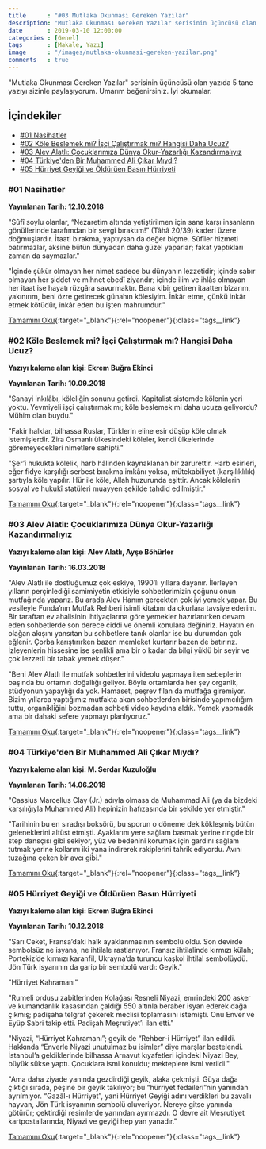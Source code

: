 ```yaml
---
title      : "#03 Mutlaka Okunması Gereken Yazılar"
description: "Mutlaka Okunması Gereken Yazılar serisinin üçüncüsü olan yazıda 5 tane yazıyı sizinle paylaşıyorum. Umarım beğenirsiniz. İyi okumalar."
date       : 2019-03-10 12:00:00
categories : [Genel]
tags       : [Makale, Yazı]
image      : "/images/mutlaka-okunmasi-gereken-yazilar.png"
comments   : true
---
```


"Mutlaka Okunması Gereken Yazılar" serisinin üçüncüsü olan yazıda 5 tane yazıyı sizinle paylaşıyorum. Umarım beğenirsiniz. İyi okumalar.

## İçindekiler
- [#01 Nasihatler](https://ahmetcadirci.com.tr/2019/03-mutlaka-okunmasi-gereken-yazilar/#01-nasihatler)
- [#02 Köle Beslemek mi? İşçi Çalıştırmak mı? Hangisi Daha Ucuz?](https://ahmetcadirci.com.tr/2019/03-mutlaka-okunmasi-gereken-yazilar/#02-köle-beslemek-mi-i̇şçi-çalıştırmak-mı-hangisi-daha-ucuz)
- [#03 Alev Alatlı: Çocuklarımıza Dünya Okur-Yazarlığı Kazandırmalıyız](https://ahmetcadirci.com.tr/2019/03-mutlaka-okunmasi-gereken-yazilar/#03-alev-alatlı-çocuklarımıza-dünya-okur-yazarlığı-kazandırmalıyız)
- [#04 Türkiye'den Bir Muhammed Ali Çıkar Mıydı?](https://ahmetcadirci.com.tr/2019/03-mutlaka-okunmasi-gereken-yazilar/#04-türkiyeden-bir-muhammed-ali-çıkar-mıydı)
- [#05 Hürri̇yet Geyi̇ği̇ ve Öldürüen Basın Hürri̇yeti̇](https://ahmetcadirci.com.tr/2019/03-mutlaka-okunmasi-gereken-yazilar/#05-hürri̇yet-geyi̇ği̇-ve-öldürüen-basın-hürri̇yeti̇)

### #01 Nasihatler

**Yayınlanan Tarih: 12.10.2018**

"Sûfî soylu olanlar, “Nezaretim altında yetiştirilmen için sana karşı insanların gönüllerinde tarafımdan bir sevgi bıraktım!” (Tâhâ 20/39) kaderi üzere doğmuşlardır. İtaati bırakma, yaptıysan da değer biçme. Sûfîler hizmeti batırmazlar, aksine bütün dünyadan daha güzel yaparlar; fakat yaptıkları zaman da saymazlar."

"İçinde şükür olmayan her nimet sadece bu dünyanın lezzetidir; içinde sabır olmayan her şiddet ve mihnet ebedî ziyandır; içinde ilim ve ihlâs olmayan her itaat ise hayatı rüzgâra savurmaktır. Bana kibir getiren itaatten bîzarım, yakınırım, beni özre getirecek günahın kölesiyim. İnkâr etme, çünkü inkâr etmek kötüdür, inkâr eden bu işten mahrumdur."

[Tamamını Oku](https://ahmetcadirci.com.tr/2018/nasihatler/){:target="_blank"}{:rel="noopener"}{:class="tags__link"}


### #02 Köle Beslemek mi? İşçi Çalıştırmak mı? Hangisi Daha Ucuz?

**Yazıyı kaleme alan kişi: Ekrem Buğra Ekinci**

**Yayınlanan Tarih: 10.09.2018**

"Sanayi inkılâbı, köleliğin sonunu getirdi. Kapitalist sistemde kölenin yeri yoktu. Yevmiyeli işçi çalıştırmak mı; köle beslemek mi daha ucuza geliyordu? Mühim olan buydu."

"Fakir halklar, bilhassa Ruslar, Türklerin eline esir düşüp köle olmak istemişlerdir. Zira Osmanlı ülkesindeki köleler, kendi ülkelerinde göremeyecekleri nimetlere sahipti."

"Şer’î hukukta kölelik, harb hâlinden kaynaklanan bir zarurettir. Harb esirleri, eğer fidye karşılığı serbest bırakma imkânı yoksa, mütekabiliyet (karşılıklılık) şartıyla köle yapılır. Hür ile köle, Allah huzurunda eşittir. Ancak kölelerin sosyal ve hukukî statüleri muayyen şekilde tahdid edilmiştir."

[Tamamını Oku](http://bit.ly/2Hq7dqG){:target="_blank"}{:rel="noopener"}{:class="tags__link"}

### #03 Alev Alatlı: Çocuklarımıza Dünya Okur-Yazarlığı Kazandırmalıyız

**Yazıyı kaleme alan kişi: Alev Alatlı, Ayşe Böhürler**

**Yayınlanan Tarih: 16.03.2018**

"Alev Alatlı ile dostluğumuz çok eskiye, 1990’lı yıllara dayanır. İlerleyen yılların perçinlediği samimiyetin etkisiyle sohbetlerimizin çoğunu onun mutfağında yaparız. Bu arada Alev Hanım gerçekten çok iyi yemek yapar. Bu vesileyle Funda’nın Mutfak Rehberi isimli kitabını da okurlara tavsiye ederim. Bir taraftan ev ahalisinin ihtiyaçlarına göre yemekler hazırlanırken devam eden sohbetlerde son derece ciddi ve önemli konulara değiniriz. Hayatın en olağan akışını yansıtan bu sohbetlere tanık olanlar ise bu durumdan çok eğlenir. Çorba karıştırırken bazen memleket kurtarır bazen de batırırız. İzleyenlerin hissesine ise şenlikli ama bir o kadar da bilgi yüklü bir seyir ve çok lezzetli bir tabak yemek düşer."

"Beni Alev Alatlı ile mutfak sohbetlerini videolu yapmaya iten sebeplerin başında bu ortamın doğallığı geliyor. Böyle ortamlarda her şey organik, stüdyonun yapaylığı da yok. Hamaset, peşrev filan da mutfağa giremiyor. Bizim yıllarca yaptığımız mutfakta akan sohbetlerden birisinde yapımcılığım tuttu, organikliğini bozmadan sohbeti video kaydına aldık. Yemek yapmadık ama bir dahaki sefere yapmayı planlıyoruz."

[Tamamını Oku](http://bit.ly/2HpnonY){:target="_blank"}{:rel="noopener"}{:class="tags__link"}

### #04 Türkiye'den Bir Muhammed Ali Çıkar Mıydı?

**Yazıyı kaleme alan kişi: M. Serdar Kuzuloğlu**

**Yayınlanan Tarih: 14.06.2018**

"Cassius Marcellus Clay (Jr.) adıyla olmasa da Muhammad Ali (ya da bizdeki karşılığıyla Muhammed Ali) hepinizin hafızasında bir şekilde yer etmiştir."

"Tarihinin bu en sıradışı boksörü, bu sporun o döneme dek kökleşmiş bütün geleneklerini altüst etmişti. Ayaklarını yere sağlam basmak yerine ringde bir step dansçısı gibi sekiyor, yüz ve bedenini korumak için gardını sağlam tutmak yerine kollarını iki yana indirerek rakiplerini tahrik ediyordu. Avını tuzağına çeken bir avcı gibi."

[Tamamını Oku](http://bit.ly/2HpzA8n){:target="_blank"}{:rel="noopener"}{:class="tags__link"}

### #05 Hürri̇yet Geyi̇ği̇ ve Öldürüen Basın Hürri̇yeti̇

**Yazıyı kaleme alan kişi: Ekrem Buğra Ekinci**

**Yayınlanan Tarih: 10.12.2018**

"Sarı Ceket, Fransa’daki halk ayaklanmasının sembolü oldu. Son devirde sembolsüz ne isyana, ne ihtilale rastlanıyor. Fransız ihtilalinde kırmızı külah; Portekiz’de kırmızı karanfil, Ukrayna’da turuncu kaşkol ihtilal sembolüydü. Jön Türk isyanının da garip bir sembolü vardı: Geyik."

"Hürriyet Kahramanı"

"Rumeli ordusu zabitlerinden Kolağası Resneli Niyazi, emrindeki 200 asker ve kumandanlık kasasından çaldığı 550 altınla beraber isyan ederek dağa çıkmış; padişaha telgraf çekerek meclisi toplamasını istemişti. Onu Enver ve Eyüp Sabri takip etti. Padişah Meşrutiyet’i ilan etti."

"Niyazi, “Hürriyet Kahramanı”; geyik de “Rehber-i Hürriyet” ilan edildi. Hakkında “Enverle Niyazi unutulmaz bu isimler” diye marşlar bestelendi. İstanbul’a geldiklerinde bilhassa Arnavut kıyafetleri içindeki Niyazi Bey, büyük sükse yaptı. Çocuklara ismi konuldu; mekteplere ismi verildi."

"Ama daha ziyade yanında gezdirdiği geyik, alaka çekmişti. Güya dağa çıktığı sırada, peşine bir geyik takılıyor; bu “hürriyet fedaileri”nin yanından ayrılmıyor. “Gazâl-ı Hürriyet”, yani Hürriyet Geyiği adını verdikleri bu zavallı hayvan, Jön Türk isyanının sembolü oluveriyor. Nereye gitse yanında götürür; çektirdiği resimlerde yanından ayırmazdı. O devre ait Meşrutiyet kartpostallarında, Niyazi ve geyiği hep yan yanadır."

[Tamamını Oku](http://bit.ly/2HuBTGW){:target="_blank"}{:rel="noopener"}{:class="tags__link"}

